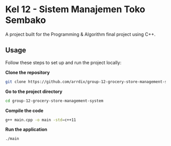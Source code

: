 # Kel 12 - Sistem Manajemen Toko Sembako

A project built for the Programming & Algorithm final project using C++.

## Usage

Follow these steps to set up and run the project locally:

**Clone the repository**

```sh
git clone https://github.com/arrdix/group-12-grocery-store-management-system.git
```

**Go to the project directory**

```bash
cd group-12-grocery-store-management-system
```

**Compile the code**

```sh
g++ main.cpp -o main -std=c++11
```

**Run the application**

```sh
./main
```
